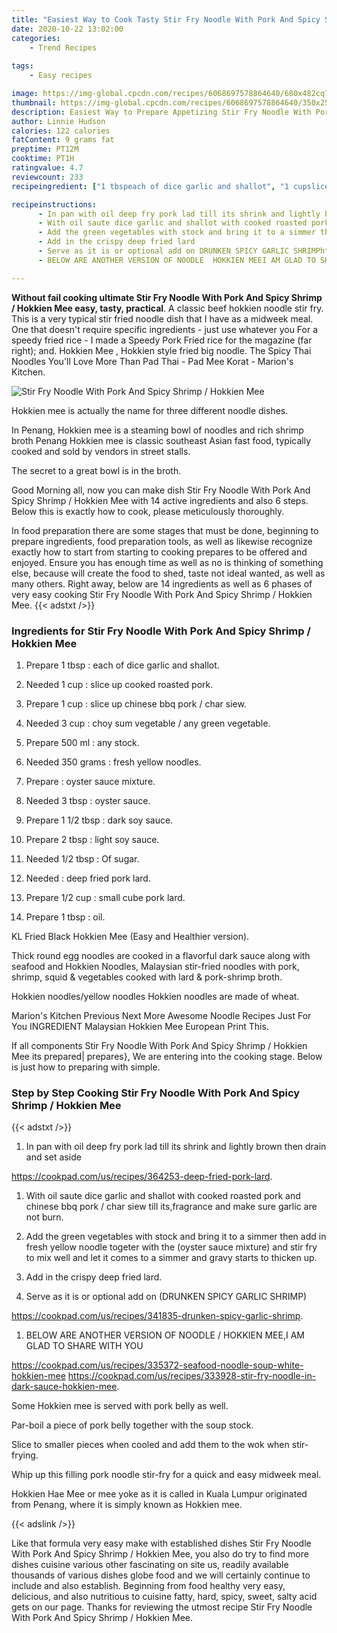 ```yaml
---
title: "Easiest Way to Cook Tasty Stir Fry Noodle With Pork And Spicy Shrimp  Hokkien Mee"
date: 2020-10-22 13:02:00
categories:
    - Trend Recipes
    
tags:
    - Easy recipes

image: https://img-global.cpcdn.com/recipes/6068697578864640/680x482cq70/stir-fry-noodle-with-pork-and-spicy-shrimp-hokkien-mee-recipe-main-photo.jpg
thumbnail: https://img-global.cpcdn.com/recipes/6068697578864640/350x250cq70/stir-fry-noodle-with-pork-and-spicy-shrimp-hokkien-mee-recipe-main-photo.jpg
description: Easiest Way to Prepare Appetizing Stir Fry Noodle With Pork And Spicy Shrimp  Hokkien Mee with 14 ingredients and 6 stages of easy cooking.
author: Linnie Hudson
calories: 122 calories
fatContent: 9 grams fat
preptime: PT12M
cooktime: PT1H
ratingvalue: 4.7
reviewcount: 233
recipeingredient: ["1 tbspeach of dice garlic and shallot", "1 cupslice up cooked roasted pork", "1 cupslice up chinese bbq pork  char siew", "3 cupchoy sum vegetable  any green vegetable", "500 mlany stock", "350 gramsfresh yellow noodles", "oyster sauce mixture", "3 tbspoyster sauce", "1 1/2 tbspdark soy sauce", "2 tbsplight soy sauce", "1/2 tbspOf sugar", "deep fried pork lard", "1/2 cupsmall cube pork lard", "1 tbspoil"]

recipeinstructions: 
      - In pan with oil deep fry pork lad till its shrink and lightly brown then drain and set asidehttpscookpadcomusrecipes364253deepfriedporklard 
      - With oil saute dice garlic and shallot with cooked roasted pork and chinese bbq pork  char siew till itsfragrance and make sure garlic are not burn 
      - Add the green vegetables with stock and bring it to a simmer then add in fresh yellow noodle togeter with the oyster sauce mixture and stir fry to mix well and let it comes to a simmer and gravy starts to thicken up 
      - Add in the crispy deep fried lard 
      - Serve as it is or optional add on DRUNKEN SPICY GARLIC SHRIMPhttpscookpadcomusrecipes341835drunkenspicygarlicshrimp 
      - BELOW ARE ANOTHER VERSION OF NOODLE  HOKKIEN MEEI AM GLAD TO SHARE WITH YOUhttpscookpadcomusrecipes335372seafoodnoodlesoupwhitehokkienmeehttpscookpadcomusrecipes333928stirfrynoodleindarksaucehokkienmee

---
```




**Without fail cooking ultimate Stir Fry Noodle With Pork And Spicy Shrimp / Hokkien Mee easy, tasty, practical**. A classic beef hokkien noodle stir fry. This is a very typical stir fried noodle dish that I have as a midweek meal. One that doesn&#39;t require specific ingredients - just use whatever you For a speedy fried rice - I made a Speedy Pork Fried rice for the magazine (far right); and. Hokkien Mee , Hokkien style fried big noodle. The Spicy Thai Noodles You&#39;ll Love More Than Pad Thai - Pad Mee Korat - Marion&#39;s Kitchen.


![Stir Fry Noodle With Pork And Spicy Shrimp / Hokkien Mee](https://img-global.cpcdn.com/recipes/6068697578864640/680x482cq70/stir-fry-noodle-with-pork-and-spicy-shrimp-hokkien-mee-recipe-main-photo.jpg "Stir Fry Noodle With Pork And Spicy Shrimp / Hokkien Mee")



Hokkien mee is actually the name for three different noodle dishes.

In Penang, Hokkien mee is a steaming bowl of noodles and rich shrimp broth Penang Hokkien mee is classic southeast Asian fast food, typically cooked and sold by vendors in street stalls.

The secret to a great bowl is in the broth.


Good Morning all, now you can make dish Stir Fry Noodle With Pork And Spicy Shrimp / Hokkien Mee with 14 active ingredients and also 6 steps. Below this is exactly how to cook, please meticulously thoroughly.

In food preparation there are some stages that must be done, beginning to prepare ingredients, food preparation tools, as well as likewise recognize exactly how to start from starting to cooking prepares to be offered and enjoyed. Ensure you has enough time as well as no is thinking of something else, because will create the food to shed, taste not ideal wanted, as well as many others. Right away, below are 14 ingredients as well as 6 phases of very easy cooking Stir Fry Noodle With Pork And Spicy Shrimp / Hokkien Mee.
{{< adstxt />}}

### Ingredients for Stir Fry Noodle With Pork And Spicy Shrimp / Hokkien Mee


1. Prepare 1 tbsp : each of dice garlic and shallot.

1. Needed 1 cup : slice up cooked roasted pork.

1. Prepare 1 cup : slice up chinese bbq pork / char siew.

1. Needed 3 cup : choy sum vegetable / any green vegetable.

1. Prepare 500 ml : any stock.

1. Needed 350 grams : fresh yellow noodles.

1. Prepare  : oyster sauce mixture.

1. Needed 3 tbsp : oyster sauce.

1. Prepare 1 1/2 tbsp : dark soy sauce.

1. Prepare 2 tbsp : light soy sauce.

1. Needed 1/2 tbsp : Of sugar.

1. Needed  : deep fried pork lard.

1. Prepare 1/2 cup : small cube pork lard.

1. Prepare 1 tbsp : oil.


KL Fried Black Hokkien Mee (Easy and Healthier version).

Thick round egg noodles are cooked in a flavorful dark sauce along with seafood and Hokkien Noodles, Malaysian stir-fried noodles with pork, shrimp, squid &amp; vegetables cooked with lard &amp; pork-shrimp broth.

Hokkien noodles/yellow noodles Hokkien noodles are made of wheat.

Marion&#39;s Kitchen Previous Next More Awesome Noodle Recipes Just For You INGREDIENT Malaysian Hokkien Mee European Print This.


If all components Stir Fry Noodle With Pork And Spicy Shrimp / Hokkien Mee its prepared| prepares}, We are entering into the cooking stage. Below is just how to preparing with simple.

### Step by Step Cooking Stir Fry Noodle With Pork And Spicy Shrimp / Hokkien Mee

{{< adstxt />}}


1. In pan with oil deep fry pork lad till its shrink and lightly brown then drain and set aside

https://cookpad.com/us/recipes/364253-deep-fried-pork-lard.



1. With oil saute dice garlic and shallot with cooked roasted pork and chinese bbq pork / char siew till its,fragrance and make sure garlic are not burn.



1. Add the green vegetables with stock and bring it to a simmer then add in fresh yellow noodle togeter with the (oyster sauce mixture) and stir fry to mix well and let it comes to a simmer and gravy starts to thicken up.



1. Add in the crispy deep fried lard.



1. Serve as it is or optional add on (DRUNKEN SPICY GARLIC SHRIMP)

https://cookpad.com/us/recipes/341835-drunken-spicy-garlic-shrimp.



1. BELOW ARE ANOTHER VERSION OF NOODLE / HOKKIEN MEE,I AM GLAD TO SHARE WITH YOU

https://cookpad.com/us/recipes/335372-seafood-noodle-soup-white-hokkien-mee
https://cookpad.com/us/recipes/333928-stir-fry-noodle-in-dark-sauce-hokkien-mee.




Some Hokkien mee is served with pork belly as well.

Par-boil a piece of pork belly together with the soup stock.

Slice to smaller pieces when cooled and add them to the wok when stir-frying.

Whip up this filling pork noodle stir-fry for a quick and easy midweek meal.

Hokkien Hae Mee or mee yoke as it is called in Kuala Lumpur originated from Penang, where it is simply known as Hokkien mee.


{{< adslink />}}

Like that formula very easy make with established dishes Stir Fry Noodle With Pork And Spicy Shrimp / Hokkien Mee, you also do try to find more dishes cuisine various other fascinating on site us, readily available thousands of various dishes globe food and we will certainly continue to include and also establish. Beginning from food healthy very easy, delicious, and also nutritious to cuisine fatty, hard, spicy, sweet, salty acid gets on our page. Thanks for reviewing the utmost recipe Stir Fry Noodle With Pork And Spicy Shrimp / Hokkien Mee.
